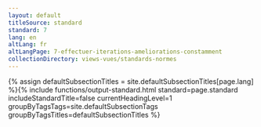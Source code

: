 ```yaml
---
layout: default
titleSource: standard
standard: 7
lang: en
altLang: fr
altLangPage: 7-effectuer-iterations-ameliorations-constamment
collectionDirectory: views-vues/standards-normes
---
```

{% assign defaultSubsectionTitles = site.defaultSubsectionTitles[page.lang] %}{% 
include functions/output-standard.html standard=page.standard includeStandardTitle=false currentHeadingLevel=1 groupByTagsTags=site.defaultSubsectionTags groupByTagsTitles=defaultSubsectionTitles %}

